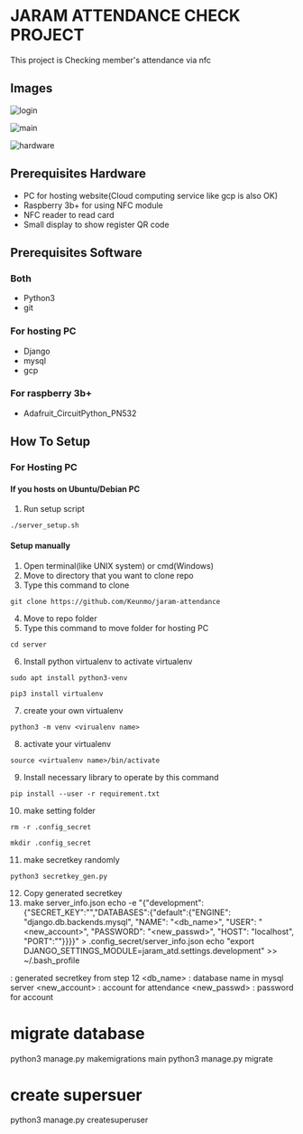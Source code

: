 # JARAM ATTENDANCE CHECK PROJECT

This project is Checking member's attendance via nfc



## Images

![login](https://raw.githubusercontent.com/Taewan-P/jaram-attendance/master/img/login_screen.png)

![main](https://raw.githubusercontent.com/Taewan-P/jaram-attendance/master/img/main_ranking_page.png)

![hardware](https://raw.githubusercontent.com/Taewan-P/jaram-attendance/master/img/hardware.jpg)





## Prerequisites Hardware

* PC for hosting website(Cloud computing service like gcp is also OK)
* Raspberry 3b+ for using NFC module
* NFC reader to read card
* Small display to show register QR code

## Prerequisites Software

### Both

* Python3
* git

### For hosting PC

* Django
* mysql
* gcp

### For raspberry 3b+

* Adafruit_CircuitPython_PN532

## How To Setup

### For Hosting PC

#### If you hosts on Ubuntu/Debian PC
1. Run setup script

```
./server_setup.sh
```

#### Setup manually
1. Open terminal(like UNIX system) or cmd(Windows)
2. Move to directory that you want to clone repo
3. Type this command to clone

```
git clone https://github.com/Keunmo/jaram-attendance
```

4. Move to repo folder
5. Type this command to move folder for hosting PC

```
cd server
```

6. Install python virtualenv to activate virtualenv

```
sudo apt install python3-venv
```

```
pip3 install virtualenv
```

7. create your own virtualenv

```
python3 -m venv <virualenv name>
```

8. activate your virtualenv

```
source <virtualenv name>/bin/activate
```

9. Install necessary library to operate by this command

```
pip install --user -r requirement.txt
```

10. make setting folder
```
rm -r .config_secret
```

```
mkdir .config_secret
```

11. make secretkey randomly
```
python3 secretkey_gen.py
```

12. Copy generated secretkey
13. make server_info.json
echo -e "{\"development\":{\"SECRET_KEY\":\"<generated secretkey>\",\"DATABASES\":{\"default\":{\"ENGINE\": \"django.db.backends.mysql\", \"NAME\": \"<db_name>\", \"USER\": \"<new_account>", \"PASSWORD\": \"<new_passwd>", \"HOST\": \"localhost\", \"PORT\":\"\"}}}}" > .config_secret/server_info.json
echo  "export DJANGO_SETTINGS_MODULE=jaram_atd.settings.development" >> ~/.bash_profile

<generated scretkey> : generated secretkey from step 12
<db_name> : database name in mysql server
<new_account> : account for attendance
<new_passwd> : password for account
# migrate database

python3 manage.py makemigrations main
python3 manage.py migrate

# create supersuer
python3 manage.py createsuperuser
